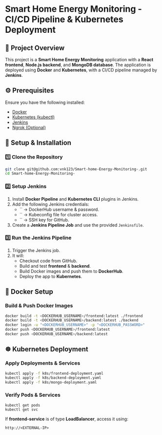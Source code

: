 # Smart Home Energy Monitoring - CI/CD Pipeline & Kubernetes Deployment

## 📌 Project Overview

This project is a **Smart Home Energy Monitoring** application with a **React frontend**, **Node.js backend**, and **MongoDB database**. The application is deployed using **Docker** and **Kubernetes**, with a CI/CD pipeline managed by **Jenkins**.

## ⚙️ Prerequisites

Ensure you have the following installed:

- [Docker](https://docs.docker.com/get-docker/)
- [Kubernetes (kubectl)](https://kubernetes.io/docs/tasks/tools/install-kubectl/)
- [Jenkins](https://www.jenkins.io/download/)
- [Ngrok (Optional)](https://ngrok.com/download)

## 🚀 Setup & Installation

### 1️⃣ Clone the Repository

```bash
git clone git@github.com:vnk123/Smart-home-Energy-Monitoring-.git
cd Smart-home-Energy-Monitoring-
```

### 2️⃣ Setup Jenkins

1. Install **Docker Pipeline** and **Kubernetes CLI** plugins in Jenkins.
2. Add the following Jenkins credentials:
   - `` → DockerHub username & password.
   - `` → Kubeconfig file for cluster access.
   - `` → SSH key for GitHub.
3. Create a **Jenkins Pipeline Job** and use the provided `Jenkinsfile`.

### 3️⃣ Run the Jenkins Pipeline

1. Trigger the Jenkins job.
2. It will:
   - Checkout code from GitHub.
   - Build and test **frontend** & **backend**.
   - Build Docker images and push them to **DockerHub**.
   - Deploy the app to **Kubernetes**.

## 🐳 Docker Setup

### Build & Push Docker Images

```bash
docker build -t <DOCKERHUB_USERNAME>/frontend:latest ./frontend
docker build -t <DOCKERHUB_USERNAME>/backend:latest ./backend
docker login -u "<DOCKERHUB_USERNAME>" -p "<DOCKERHUB_PASSWORD>"
docker push <DOCKERHUB_USERNAME>/frontend:latest
docker push <DOCKERHUB_USERNAME>/backend:latest
```

## ☸️ Kubernetes Deployment

### Apply Deployments & Services

```bash
kubectl apply -f k8s/frontend-deployment.yaml
kubectl apply -f k8s/backend-deployment.yaml
kubectl apply -f k8s/mongo-deployment.yaml
```

### Verify Pods & Services

```bash
kubectl get pods
kubectl get svc
```

If **frontend-service** is of type **LoadBalancer**, access it using:

```
http://<EXTERNAL-IP>
```



